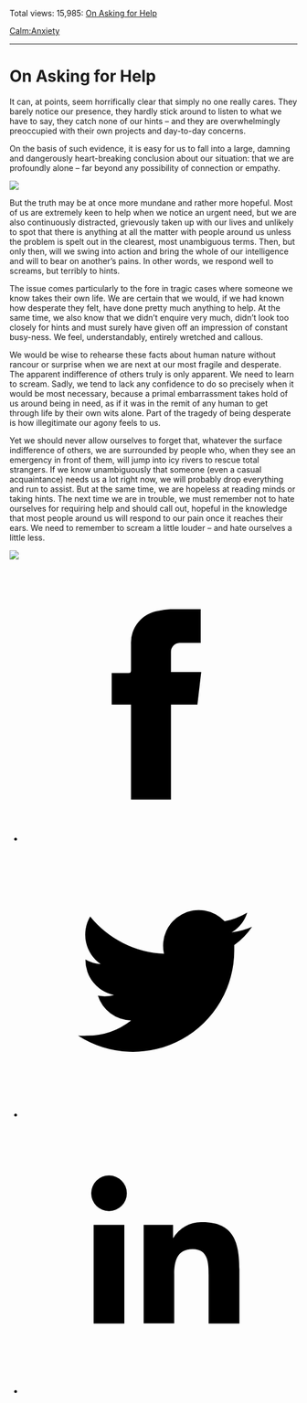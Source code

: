 Total views: 15,985: [On Asking for Help](https://www.theschooloflife.com/thebookoflife/on-asking-for-help/)

[Calm:](https://www.theschooloflife.com/thebookoflife/category/calm/)[Anxiety](https://www.theschooloflife.com/thebookoflife/category/calm/anxiety/)

* * *

# On Asking for Help
<style>
						.alignnone {
  display: block;
  margin-left: auto;
  margin-right: auto;
  align: center:
}

.addtoany_share_save_container {
display:none;
}

.wp-block-image {
		display: block;
  margin-left: auto;
  margin-right: auto;
  width: 50%;
}

.aligncenter {
display: block;
  margin-left: auto;
  margin-right: auto;
  align: center:
}

@media only screen and (max-width: 500px) {
  .wp-block-image {
		display: block;
  margin-left: auto;
  margin-right: auto;
  width: 100%;
} }

h1 {max-width: 600px !important;
}
.s18-single-post .content-area .site-main article .post-cat-header-display + .old-wrapper p {
    font-size: 1.200em
}
						</style>

It can, at points, seem horrifically clear that simply no one really cares. They barely notice our presence, they hardly stick around to listen to what we have to say, they catch none of our hints – and they are overwhelmingly preoccupied with their own projects and day-to-day concerns.

On the basis of such evidence, it is easy for us to fall into a large, damning and dangerously heart-breaking conclusion about our situation: that we are profoundly alone – far beyond any possibility of connection or empathy.

![](http://ww2.hdnux.com/photos/62/04/02/13123757/5/920x920.jpg)

But the truth may be at once more mundane and rather more hopeful. Most of us are extremely keen to help when we notice an urgent need, but we are also continuously distracted, grievously taken up with our lives and unlikely to spot that there is anything at all the matter with people around us unless the problem is spelt out in the clearest, most unambiguous terms. Then, but only then, will we swing into action and bring the whole of our intelligence and will to bear on another’s pains. In other words, we respond well to screams, but terribly to hints.

The issue comes particularly to the fore in tragic cases where someone we know takes their own life. We are certain that we would, if we had known how desperate they felt, have done pretty much anything to help. At the same time, we also know that we didn’t enquire very much, didn’t look too closely for hints and must surely have given off an impression of constant busy-ness. We feel, understandably, entirely wretched and callous.

We would be wise to rehearse these facts about human nature without rancour or surprise when we are next at our most fragile and desperate. The apparent indifference of others truly is only apparent. We need to learn to scream. Sadly, we tend to lack any confidence to do so precisely when it would be most necessary, because a primal embarrassment takes hold of us around being in need, as if it was in the remit of any human to get through life by their own wits alone. Part of the tragedy of being desperate is how illegitimate our agony feels to us.

Yet we should never allow ourselves to forget that, whatever the surface indifference of others, we are surrounded by people who, when they see an emergency in front of them, will jump into icy rivers to rescue total strangers. If we know unambiguously that someone (even a casual acquaintance) needs us a lot right now, we will probably drop everything and run to assist. But at the same time, we are hopeless at reading minds or taking hints. The next time we are in trouble, we must remember not to hate ourselves for requiring help and should call out, hopeful in the knowledge that most people around us will respond to our pain once it reaches their ears. We need to remember to scream a little louder – and hate ourselves a little less.

[![](https://img.youtube.com/vi/-yU7YRR17Hc/0.jpg)](https://www.youtube.com/embed/-yU7YRR17Hc '')
<style>
    .iframe-class { display: block !important; }
</style>

- [<svg xmlns="http://www.w3.org/2000/svg" viewbox="0 0 26 26"><title>Facebook</title>
                    <g>
                        <path d="M8.38,10H9.92c.2,0,.29,0,.29-.28,0-.82,0-1.64,0-2.46a3.05,3.05,0,0,1,2.57-3.15A7.22,7.22,0,0,1,14,3.95c.86,0,1.71,0,2.57,0h.25v3.2h-2A.85.85,0,0,0,14,8c0,.62,0,1.24,0,1.91h2.87L16.51,13H14v9H10.21V13H8.38Z"></path>
                    </g>
                </svg>](http://www.facebook.com/sharer/sharer.php?u=https://www.theschooloflife.com/thebookoflife/on-asking-for-help/)
- [<svg xmlns="http://www.w3.org/2000/svg" viewbox="0 0 26 26"><title>Twitter</title>
                    <path d="M21.69,7.9a6.75,6.75,0,0,1-1.94.53,3.39,3.39,0,0,0,1.48-1.87,6.76,6.76,0,0,1-2.14.82,3.38,3.38,0,0,0-5.75,3.08,9.59,9.59,0,0,1-7-3.53,3.38,3.38,0,0,0,1,4.51A3.36,3.36,0,0,1,5.89,11v0A3.38,3.38,0,0,0,8.6,14.37a3.39,3.39,0,0,1-1.53.06,3.38,3.38,0,0,0,3.15,2.35A6.78,6.78,0,0,1,6,18.22a6.87,6.87,0,0,1-.81,0A9.6,9.6,0,0,0,20,10.08q0-.22,0-.44A6.86,6.86,0,0,0,21.69,7.9Z"></path>
                </svg>](http://twitter.com/share?url=https://www.theschooloflife.com/thebookoflife/on-asking-for-help/&text=&via=theschooloflife)
- [<svg xmlns="http://www.w3.org/2000/svg" viewbox="0 0 26 26"><title>LinkedIn</title>
<path class="cls-2" d="M6.67,10H9.58v9.36H6.67ZM8.13,5.32A1.69,1.69,0,1,1,6.44,7,1.69,1.69,0,0,1,8.13,5.32"></path><path class="cls-2" d="M11.41,10H14.2v1.28h0A3.06,3.06,0,0,1,17,9.75c2.95,0,3.49,1.94,3.49,4.46v5.14H17.57V14.79c0-1.09,0-2.48-1.51-2.48s-1.75,1.18-1.75,2.4v4.63H11.41Z"></path></svg>](https://www.linkedin.com/shareArticle?mini=true&url=https://www.theschooloflife.com/thebookoflife/on-asking-for-help/)
